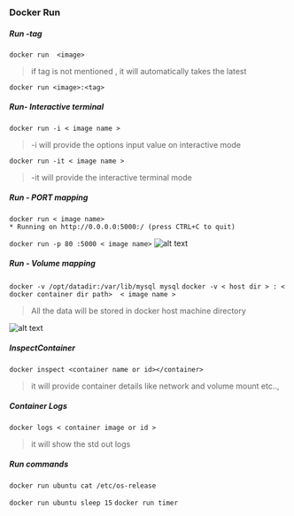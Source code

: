 ### Docker Run

##### Run -tag
```docker run  <image>```
> if tag is not mentioned , it will automatically takes the latest

```docker run <image>:<tag>```

##### Run- Interactive terminal

```docker run -i < image name >```
> -i  will provide the options  input value on interactive mode

```docker run -it < image name > ```
> -it will provide the interactive terminal mode 


##### Run - PORT mapping

```
docker run < image name>
* Running on http://0.0.0.0:5000:/ (press CTRL+C to quit)
```

``` docker run -p 80 :5000 < image name> ```
![alt text](PortMapping.png)

##### Run - Volume mapping

```docker -v /opt/datadir:/var/lib/mysql mysql```
```docker -v < host dir > : < docker container dir path>  < image name > ```
> All the data will be stored in docker host machine directory

![alt text](VolumeMapping.png)

##### InspectContainer
```docker inspect <container name or id></container>```

> it will provide container details like network and volume mount etc..,
##### Container Logs
```docker logs < container image or id >```
> it will show the std out logs

##### Run commands

```docker run ubuntu cat /etc/os-release```

```docker run ubuntu sleep 15```
```docker run timer```
